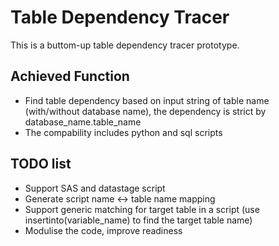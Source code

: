 # Table Dependency Tracer

This is a buttom-up table dependency tracer prototype.

## Achieved Function

- Find table dependency based on input string of table name (with/without database name), the dependency is strict by database_name.table_name
- The compability includes python and sql scripts

## TODO list

- Support SAS and datastage script
- Generate script name <-> table name mapping
- Support generic matching for target table in a script (use insertinto(variable_name) to find the target table name)
- Modulise the code, improve readiness
